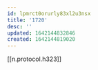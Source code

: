 ```yaml
---
id: lpmrct0orurly83xl2u3nsx
title: '1720'
desc: ''
updated: 1642144832846
created: 1642144819020
---
```



[[n.protocol.h323]]
